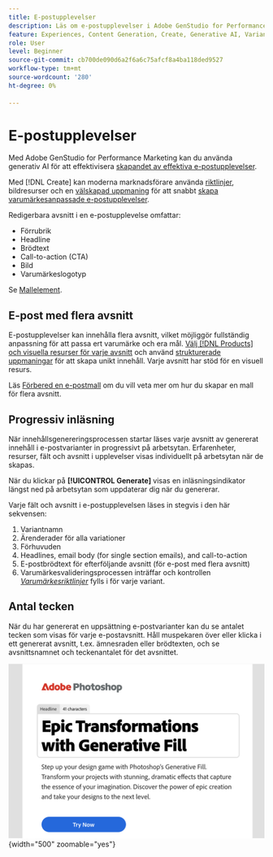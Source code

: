 ```yaml
---
title: E-postupplevelser
description: Läs om e-postupplevelser i Adobe GenStudio for Performance Marketing.
feature: Experiences, Content Generation, Create, Generative AI, Variant Generation
role: User
level: Beginner
source-git-commit: cb700de090d6a2f6a6c75afcf8a4ba118ded9527
workflow-type: tm+mt
source-wordcount: '280'
ht-degree: 0%

---
```



# E-postupplevelser

Med Adobe GenStudio for Performance Marketing kan du använda generativ AI för att effektivisera [skapandet av effektiva e-postupplevelser](/help/user-guide/create/create-email-experience.md).

Med [!DNL Create] kan moderna marknadsförare använda [riktlinjer](/help/user-guide/guidelines/overview.md), bildresurser och en [välskapad uppmaning](/help/user-guide/effective-prompts.md) för att snabbt [skapa varumärkesanpassade e-postupplevelser](/help/user-guide/create/create-email-experience.md).

Redigerbara avsnitt i en e-postupplevelse omfattar:

* Förrubrik
* Headline
* Brödtext
* Call-to-action (CTA)
* Bild
* Varumärkeslogotyp

Se [Mallelement](/help/user-guide/content/use-templates.md#template-elements).

<!-- ## Email capabilities

Content creators and marketers can produce brand-consistent email experiences in GenStudio for Performance Marketing. -->

## E-post med flera avsnitt

E-postupplevelser kan innehålla flera avsnitt, vilket möjliggör fullständig anpassning för att passa ert varumärke och era mål. [Välj [!DNL Products] och visuella resurser för varje avsnitt](/help/user-guide/create/create-email-experience.md#add-parameters) och använd [strukturerade uppmaningar](/help/user-guide/effective-prompts.md#structured-prompts) för att skapa unikt innehåll. Varje avsnitt har stöd för en visuell resurs.

Läs [Förbered en e-postmall](/help/user-guide/content/email-template.md) om du vill veta mer om hur du skapar en mall för flera avsnitt.

## Progressiv inläsning

När innehållsgenereringsprocessen startar läses varje avsnitt av genererat innehåll i e-postvarianter in progressivt på arbetsytan. Erfarenheter, resurser, fält och avsnitt i upplevelser visas individuellt på arbetsytan när de skapas.

När du klickar på **[!UICONTROL Generate]** visas en inläsningsindikator längst ned på arbetsytan som uppdaterar dig när du genererar.

Varje fält och avsnitt i e-postupplevelsen läses in stegvis i den här sekvensen:

1. Variantnamn
1. Ärenderader för alla variationer
1. Förhuvuden
1. Headlines, email body (for single section emails), and call-to-action
1. E-postbrödtext för efterföljande avsnitt (för e-post med flera avsnitt)
1. Varumärkesvalideringsprocessen inträffar och kontrollen [_Varumärkesriktlinjer_](/help/user-guide/guidelines/brand-validation.md#brand-guidelines-check) fylls i för varje variant.

## Antal tecken

När du har genererat en uppsättning e-postvarianter kan du se antalet tecken som visas för varje e-postavsnitt. Håll muspekaren över eller klicka i ett genererat avsnitt, t.ex. ämnesraden eller brödtexten, och se avsnittsnamnet och teckenantalet för det avsnittet.

![Antal tecken](/help/assets/character-count.png){width="500" zoomable="yes"}
